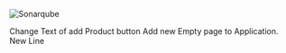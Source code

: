 ![Sonarqube](https://sonarqube.loves.cloud/api/project_badges/quality_gate?project=RILW)

Change Text of add Product button
Add new Empty page to Application.
New Line



